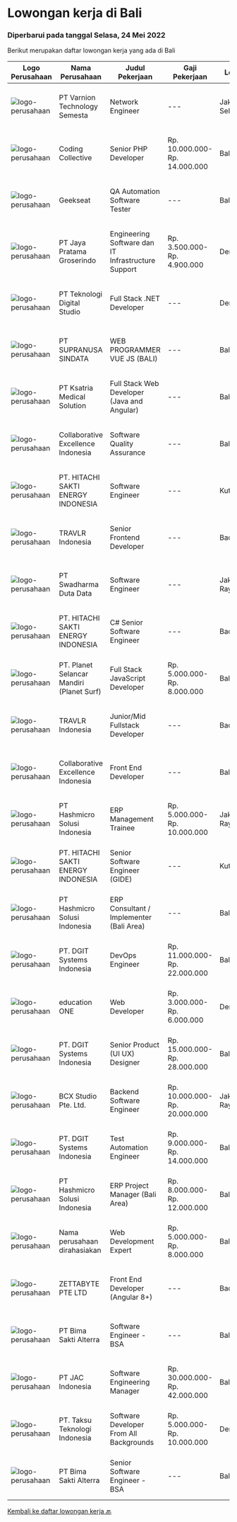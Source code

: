 
  # Lowongan kerja di Bali

  ### Diperbarui pada tanggal Selasa, 24 Mei 2022

  Berikut merupakan daftar lowongan kerja yang ada di Bali

  |Logo Perusahaan | Nama Perusahaan | Judul Pekerjaan | Gaji Pekerjaan | Lokasi | Deskripsi | Tanggal diunggah | Pranala |
  | -------------- | --------------- | --------------- | --------- | --------- | -------------- | ------- | ----------- |
  |![logo-perusahaan](https://image-service-cdn.seek.com.au/9d519d1d9812b39e882a6e811a0079b9d4f2ef79/ee4dce1061f3f616224767ad58cb2fc751b8d2dc)|PT Varnion Technology Semesta|Network Engineer|---|Jakarta Selatan|Job Description: Technical support client Standby shifting Installation switch, router, radio, server Handling troubleshoot/problem solving...|Selasa, 24 Mei 2022|https://www.jobstreet.co.id/id/job/network-engineer-3893682?token=0~0f59a88c-4396-4be2-9978-f6a0c076a2b1&sectionRank=1&jobId=jobstreet-id-job-3893682|
|![logo-perusahaan](https://image-service-cdn.seek.com.au/4fddfd60b14a8dda81ad69840105bea3030f5eb5/ee4dce1061f3f616224767ad58cb2fc751b8d2dc)|Coding Collective|Senior PHP Developer|Rp. 10.000.000-Rp. 14.000.000|Bali|The ideal candidate is a highly resourceful and innovative developer with extensive experience in the layout, design, and coding of websites...|Minggu, 22 Mei 2022|https://www.jobstreet.co.id/id/job/senior-php-developer-3882020?token=0~0f59a88c-4396-4be2-9978-f6a0c076a2b1&sectionRank=2&jobId=jobstreet-id-job-3882020|
|![logo-perusahaan](https://image-service-cdn.seek.com.au/a94166d692fda70a364e9d5191d7ced8a65f1597/ee4dce1061f3f616224767ad58cb2fc751b8d2dc)|Geekseat|QA Automation Software Tester|---|Bali|We’re looking for an Outstanding Automation Software Tester to join our Awesome Engineering Team. As an Automation Software Tester, you will design...|Sabtu, 21 Mei 2022|https://www.jobstreet.co.id/id/job/qa-automation-software-tester-3872721?token=0~0f59a88c-4396-4be2-9978-f6a0c076a2b1&sectionRank=3&jobId=jobstreet-id-job-3872721|
|![logo-perusahaan](https://image-service-cdn.seek.com.au/d30cdd42ce42d1f25e42a0cfe4b1cefd46b97989/ee4dce1061f3f616224767ad58cb2fc751b8d2dc)|PT Jaya Pratama Groserindo|Engineering Software dan IT Infrastructure Support|Rp. 3.500.000-Rp. 4.900.000|Denpasar|Kualifikasi :   Lulusan Sarjana Komputer Science / Information Technology (IT ) Minimum IPK 3,00 Usia 20 - 30 tahun  Menguasai C#, ASP.Net , Visual...|Rabu, 18 Mei 2022|https://www.jobstreet.co.id/id/job/engineering-software-dan-it-infrastructure-support-3887379?token=0~0f59a88c-4396-4be2-9978-f6a0c076a2b1&sectionRank=4&jobId=jobstreet-id-job-3887379|
|![logo-perusahaan](https://image-service-cdn.seek.com.au/d9004f4adb674f15cd396dffb2aef597dbf2fef0/ee4dce1061f3f616224767ad58cb2fc751b8d2dc)|PT Teknologi Digital Studio|Full Stack .NET Developer|---|Denpasar|Roles and Responsibilities You will be working in a SCRUM team consisting of multiple roles such as PO, Developers, QA, and BA to develop cutting edge...|Selasa, 24 Mei 2022|https://www.jobstreet.co.id/id/job/full-stack-.net-developer-3893668?token=0~0f59a88c-4396-4be2-9978-f6a0c076a2b1&sectionRank=5&jobId=jobstreet-id-job-3893668|
|![logo-perusahaan](https://image-service-cdn.seek.com.au/c5a65ce26fe37988ca6de0527f6e45d074dea865/ee4dce1061f3f616224767ad58cb2fc751b8d2dc)|PT SUPRANUSA SINDATA|WEB PROGRAMMER VUE JS (BALI)|---|Bali|Kualifikasi: Minimal Pendidikan S1 Information Technology / Computer Science dengan minimal IPK 3.00 Pengalaman minimal 1 tahun dengan pemrograman...|Sabtu, 21 Mei 2022|https://www.jobstreet.co.id/id/job/web-programmer-vue-js-bali-3879484?token=0~0f59a88c-4396-4be2-9978-f6a0c076a2b1&sectionRank=6&jobId=jobstreet-id-job-3879484|
|![logo-perusahaan](https://image-service-cdn.seek.com.au/31a711d9e711406724557d4cf1a8fb539c81c80e/ee4dce1061f3f616224767ad58cb2fc751b8d2dc)|PT Ksatria Medical Solution|Full Stack Web Developer (Java and Angular)|---|Bali|We are looking for a full stack web developer who is experienced in Angular and Java technology stack.   Responsibilities-Frontend  Develop responsive...|Minggu, 22 Mei 2022|https://www.jobstreet.co.id/id/job/full-stack-web-developer-java-and-angular-3882249?token=0~0f59a88c-4396-4be2-9978-f6a0c076a2b1&sectionRank=7&jobId=jobstreet-id-job-3882249|
|![logo-perusahaan](https://image-service-cdn.seek.com.au/7145b1ba6bc0dbd678e2bf86d776dd2b1b9b81f6/ee4dce1061f3f616224767ad58cb2fc751b8d2dc)|Collaborative Excellence Indonesia|Software Quality Assurance|---|Bali|Responsibilities: Develops and maintains test scenarios and end user test scripts to verify new functionality performs as designed and meets customer...|Jumat, 20 Mei 2022|https://www.jobstreet.co.id/id/job/software-quality-assurance-3877285?token=0~0f59a88c-4396-4be2-9978-f6a0c076a2b1&sectionRank=8&jobId=jobstreet-id-job-3877285|
|![logo-perusahaan](https://image-service-cdn.seek.com.au/ee11ed734d20395b0d03b7bdf63c843e97536e42/ee4dce1061f3f616224767ad58cb2fc751b8d2dc)|PT. HITACHI SAKTI ENERGY INDONESIA|Software Engineer|---|Kuta|Hitachi Energy is a pioneering technology leader that is helping to increase access to affordable, reliable, sustainable, and modern energy for all....|Jumat, 20 Mei 2022|https://www.jobstreet.co.id/id/job/software-engineer-3879035?token=0~0f59a88c-4396-4be2-9978-f6a0c076a2b1&sectionRank=9&jobId=jobstreet-id-job-3879035|
|![logo-perusahaan](https://image-service-cdn.seek.com.au/0b12a742ea945bde3fd751c06ca5f47bb2053690/ee4dce1061f3f616224767ad58cb2fc751b8d2dc)|TRAVLR Indonesia|Senior Frontend Developer|---|Badung|Requirment : Expert in web development(HTML/CSS/Javascript) Expert in Vue/React JS NUXT/NEXT JS is a plus Expert in modern CSS framework such as...|Jumat, 20 Mei 2022|https://www.jobstreet.co.id/id/job/senior-frontend-developer-3877763?token=0~0f59a88c-4396-4be2-9978-f6a0c076a2b1&sectionRank=10&jobId=jobstreet-id-job-3877763|
|![logo-perusahaan](https://image-service-cdn.seek.com.au/e55e3708620a7ff5e7da329d1725ee01ed113417/ee4dce1061f3f616224767ad58cb2fc751b8d2dc)|PT Swadharma Duta Data|Software Engineer|---|Jakarta Raya|Software Development (.net) Memahami konsep pengembangan aplikasi Memahami konsep Microservices Architecture Familiar dengan Konsep Dasar dari Linux...|Kamis, 19 Mei 2022|https://www.jobstreet.co.id/id/job/software-engineer-3889138?token=0~0f59a88c-4396-4be2-9978-f6a0c076a2b1&sectionRank=11&jobId=jobstreet-id-job-3889138|
|![logo-perusahaan](https://image-service-cdn.seek.com.au/ee11ed734d20395b0d03b7bdf63c843e97536e42/ee4dce1061f3f616224767ad58cb2fc751b8d2dc)|PT. HITACHI SAKTI ENERGY INDONESIA|C# Senior Software Engineer|---|Badung|The Hitachi Energy business offers power and automation products, systems, service and software solutions across the generation, transmission, and...|Jumat, 20 Mei 2022|https://www.jobstreet.co.id/id/job/c-senior-software-engineer-3879038?token=0~0f59a88c-4396-4be2-9978-f6a0c076a2b1&sectionRank=12&jobId=jobstreet-id-job-3879038|
|![logo-perusahaan](https://image-service-cdn.seek.com.au/9a17f6158932b294e24ba264a1e5b00bc07424ec/ee4dce1061f3f616224767ad58cb2fc751b8d2dc)|PT. Planet Selancar Mandiri (Planet Surf)|Full Stack JavaScript Developer|Rp. 5.000.000-Rp. 8.000.000|Bali|Requiremrents: Bachelor of Computer Science/Information System Minimum has one year of working experience in related field Minimum 20 years old and...|Jumat, 20 Mei 2022|https://www.jobstreet.co.id/id/job/full-stack-javascript-developer-3878487?token=0~0f59a88c-4396-4be2-9978-f6a0c076a2b1&sectionRank=13&jobId=jobstreet-id-job-3878487|
|![logo-perusahaan](https://image-service-cdn.seek.com.au/8881c4ce6be39b024737b9684ad37bb91ca6029f/ee4dce1061f3f616224767ad58cb2fc751b8d2dc)|TRAVLR Indonesia|Junior/Mid Fullstack Developer|---|Badung|Qualifications &amp; minimum requirements: 1+ years professional programming experience in OOP language such as C# or Java Experienced in developing...|Jumat, 20 Mei 2022|https://www.jobstreet.co.id/id/job/junior-mid-fullstack-developer-3877480?token=0~0f59a88c-4396-4be2-9978-f6a0c076a2b1&sectionRank=14&jobId=jobstreet-id-job-3877480|
|![logo-perusahaan](https://image-service-cdn.seek.com.au/33ea8296c1c70739037d8b3472ff9ec4faeeab9d/ee4dce1061f3f616224767ad58cb2fc751b8d2dc)|Collaborative Excellence Indonesia|Front End Developer|---|Bali|Requirements: You probably have 2-3 years of relevant experience as a web developer. UI developer or front-end engineer in commercial projects. As a...|Jumat, 20 Mei 2022|https://www.jobstreet.co.id/id/job/front-end-developer-3877289?token=0~0f59a88c-4396-4be2-9978-f6a0c076a2b1&sectionRank=15&jobId=jobstreet-id-job-3877289|
|![logo-perusahaan](https://image-service-cdn.seek.com.au/f6d60ad46f70dbd67cd5ea70ad66341689963cbd/ee4dce1061f3f616224767ad58cb2fc751b8d2dc)|PT Hashmicro Solusi Indonesia|ERP Management Trainee|Rp. 5.000.000-Rp. 10.000.000|Jakarta Raya|Have a knowledge about ERP SoftwareResponsibilities: Receive classroom instruction in subjects related (ERP Software) to their rotational experience....|Jumat, 20 Mei 2022|https://www.jobstreet.co.id/id/job/erp-management-trainee-3890721?token=0~0f59a88c-4396-4be2-9978-f6a0c076a2b1&sectionRank=16&jobId=jobstreet-id-job-3890721|
|![logo-perusahaan](https://image-service-cdn.seek.com.au/609c65e768882c9d713b0b3c799a28dfacf66ee9/ee4dce1061f3f616224767ad58cb2fc751b8d2dc)|PT. HITACHI SAKTI ENERGY INDONESIA|Senior Software Engineer (GIDE)|---|Kuta|At Hitachi Energy our purpose is advancing a sustainable energy future for all. We bring power to our homes, schools, hospitals, and factories. Join...|Jumat, 20 Mei 2022|https://www.jobstreet.co.id/id/job/senior-software-engineer-gide-3879031?token=0~0f59a88c-4396-4be2-9978-f6a0c076a2b1&sectionRank=17&jobId=jobstreet-id-job-3879031|
|![logo-perusahaan](https://image-service-cdn.seek.com.au/f6d60ad46f70dbd67cd5ea70ad66341689963cbd/ee4dce1061f3f616224767ad58cb2fc751b8d2dc)|PT Hashmicro Solusi Indonesia|ERP Consultant / Implementer (Bali Area)|---|Bali|*Fill this form to start our recruitment...|Jumat, 20 Mei 2022|https://www.jobstreet.co.id/id/job/erp-consultant-implementer-bali-area-3878043?token=0~0f59a88c-4396-4be2-9978-f6a0c076a2b1&sectionRank=18&jobId=jobstreet-id-job-3878043|
|![logo-perusahaan](https://image-service-cdn.seek.com.au/86a88c2f6d7d45552583132278caf70ef23e7608/ee4dce1061f3f616224767ad58cb2fc751b8d2dc)|PT. DGIT Systems Indonesia|DevOps Engineer|Rp. 11.000.000-Rp. 22.000.000|Bali|We are looking for a DevOps Engineer to join an engineering-lead team of developers working on our telecommunications delivery platform Telflow (learn...|Kamis, 19 Mei 2022|https://www.jobstreet.co.id/id/job/devops-engineer-3889041?token=0~0f59a88c-4396-4be2-9978-f6a0c076a2b1&sectionRank=19&jobId=jobstreet-id-job-3889041|
|![logo-perusahaan](https://image-service-cdn.seek.com.au/c05581680914cf46d7f6856015656c07552d502e/ee4dce1061f3f616224767ad58cb2fc751b8d2dc)|education ONE|Web Developer|Rp. 3.000.000-Rp. 6.000.000|Denpasar|Job Description : Design website pages that are user-friendly, attractive, and engaging, while remaining true to the company brand and promoting the...|Rabu, 18 Mei 2022|https://www.jobstreet.co.id/id/job/web-developer-3887303?token=0~0f59a88c-4396-4be2-9978-f6a0c076a2b1&sectionRank=20&jobId=jobstreet-id-job-3887303|
|![logo-perusahaan](https://image-service-cdn.seek.com.au/86a88c2f6d7d45552583132278caf70ef23e7608/ee4dce1061f3f616224767ad58cb2fc751b8d2dc)|PT. DGIT Systems Indonesia|Senior Product (UI UX) Designer|Rp. 15.000.000-Rp. 28.000.000|Bali|Get to know the TeamWe value positive work ethics as you are. You will be part of an International, diverse team of talented squads of product...|Jumat, 20 Mei 2022|https://www.jobstreet.co.id/id/job/senior-product-ui-ux-designer-3879105?token=0~0f59a88c-4396-4be2-9978-f6a0c076a2b1&sectionRank=21&jobId=jobstreet-id-job-3879105|
|![logo-perusahaan](https://image-service-cdn.seek.com.au/9dc643f957063f7dfc2419927346f10a1f36b079/ee4dce1061f3f616224767ad58cb2fc751b8d2dc)|BCX Studio Pte. Ltd.|Backend Software Engineer|Rp. 10.000.000-Rp. 20.000.000|Jakarta Raya|BCX Studio is a Singapore-based company, our mission is to build an enterprise-grade online commerce platform to empower SME to compete in the...|Rabu, 18 Mei 2022|https://www.jobstreet.co.id/id/job/backend-software-engineer-9589842/origin/sg?token=0~0f59a88c-4396-4be2-9978-f6a0c076a2b1&sectionRank=22&jobId=jobstreet-sg-job-9589842|
|![logo-perusahaan](https://image-service-cdn.seek.com.au/86a88c2f6d7d45552583132278caf70ef23e7608/ee4dce1061f3f616224767ad58cb2fc751b8d2dc)|PT. DGIT Systems Indonesia|Test Automation Engineer|Rp. 9.000.000-Rp. 14.000.000|Bali|We are looking for talented Test Engineer or Test Automation Engineer to join an experienced team working on our flagship product Telflow, a...|Kamis, 19 Mei 2022|https://www.jobstreet.co.id/id/job/test-automation-engineer-3887841?token=0~0f59a88c-4396-4be2-9978-f6a0c076a2b1&sectionRank=23&jobId=jobstreet-id-job-3887841|
|![logo-perusahaan](https://image-service-cdn.seek.com.au/f6d60ad46f70dbd67cd5ea70ad66341689963cbd/ee4dce1061f3f616224767ad58cb2fc751b8d2dc)|PT Hashmicro Solusi Indonesia|ERP Project Manager (Bali Area)|Rp. 8.000.000-Rp. 12.000.000|Bali|Responsibilities: Manage and ensure ERP projects are done on time, on budget and on scope with high customer satisfaction Developing project plans,...|Jumat, 20 Mei 2022|https://www.jobstreet.co.id/id/job/erp-project-manager-bali-area-3890631?token=0~0f59a88c-4396-4be2-9978-f6a0c076a2b1&sectionRank=24&jobId=jobstreet-id-job-3890631|
|![logo-perusahaan](https://i.ibb.co/sqvTCh9/112815900-stock-vector-no-image-available-icon-flat-vector.webp)|Nama perusahaan dirahasiakan|Web Development Expert|Rp. 5.000.000-Rp. 8.000.000|Bali|·Established Export company in Bali Seeks For  Web Development Expert for back end web development.* Choosing &amp; Selecting a template to work...|Rabu, 18 Mei 2022|https://www.jobstreet.co.id/id/job/web-development-expert-3886551?token=0~0f59a88c-4396-4be2-9978-f6a0c076a2b1&sectionRank=25&jobId=jobstreet-id-job-3886551|
|![logo-perusahaan](https://image-service-cdn.seek.com.au/d6f07ae1ef1c30933944876d0a20460f9f186c19/ee4dce1061f3f616224767ad58cb2fc751b8d2dc)|ZETTABYTE PTE LTD|Front End Developer (Angular 8+)|---|Badung|Job DescriptionWe are looking for a Front-End Web Developer who is motivated to combine the art of design with the art of programming....|Rabu, 18 Mei 2022|https://www.jobstreet.co.id/id/job/front-end-developer-angular-8-3873476?token=0~0f59a88c-4396-4be2-9978-f6a0c076a2b1&sectionRank=26&jobId=jobstreet-id-job-3873476|
|![logo-perusahaan](https://image-service-cdn.seek.com.au/3b449304b19b7a5909fe2d6166b69cb2e3dfc9ad/ee4dce1061f3f616224767ad58cb2fc751b8d2dc)|PT Bima Sakti Alterra|Software Engineer - BSA|---|Bali|Area Responsibility:● Develop software solutions by studying information needs; conferring with users; studying systems flow, data usage and work...|Rabu, 18 Mei 2022|https://www.jobstreet.co.id/id/job/software-engineer-bsa-3885913?token=0~0f59a88c-4396-4be2-9978-f6a0c076a2b1&sectionRank=27&jobId=jobstreet-id-job-3885913|
|![logo-perusahaan](https://image-service-cdn.seek.com.au/50fedf91f7fd688dcd9995a9d57073ea96a5a8cf/ee4dce1061f3f616224767ad58cb2fc751b8d2dc)|PT JAC Indonesia|Software Engineering Manager|Rp. 30.000.000-Rp. 42.000.000|Bali|Our client is an international investment institution focused on delivering the best synergy of encrypted currency investing from Queensland. They are...|Rabu, 18 Mei 2022|https://www.jobstreet.co.id/id/job/software-engineering-manager-3886434?token=0~0f59a88c-4396-4be2-9978-f6a0c076a2b1&sectionRank=28&jobId=jobstreet-id-job-3886434|
|![logo-perusahaan](https://image-service-cdn.seek.com.au/643be914a81bc31a15f2bf29ce551d321eeee1e8/ee4dce1061f3f616224767ad58cb2fc751b8d2dc)|PT. Taksu Teknologi Indonesia|Software Developer From All Backgrounds|Rp. 5.000.000-Rp. 10.000.000|Denpasar|Let’s Build Your Future with Us!We are looking for a Software Developer From All Backgrounds to be part of an existing team. The team maintains...|Selasa, 17 Mei 2022|https://www.jobstreet.co.id/id/job/software-developer-from-all-backgrounds-3884489?token=0~0f59a88c-4396-4be2-9978-f6a0c076a2b1&sectionRank=29&jobId=jobstreet-id-job-3884489|
|![logo-perusahaan](https://image-service-cdn.seek.com.au/3b449304b19b7a5909fe2d6166b69cb2e3dfc9ad/ee4dce1061f3f616224767ad58cb2fc751b8d2dc)|PT Bima Sakti Alterra|Senior Software Engineer - BSA|---|Bali|Area Responsibility:● Develop software solutions by studying information needs; conferring with users; studying systems flow, data usage and work...|Rabu, 18 Mei 2022|https://www.jobstreet.co.id/id/job/senior-software-engineer-bsa-3885915?token=0~0f59a88c-4396-4be2-9978-f6a0c076a2b1&sectionRank=30&jobId=jobstreet-id-job-3885915|


  [Kembali ke daftar lowongan kerja 🔙](../README.md#daftar-lowongan-kerja)
  